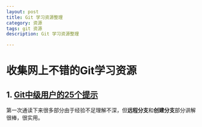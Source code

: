 ```yaml
---
layout: post
title: Git 学习资源整理
category: 资源
tags: git 资源
description: Git 学习资源整理

---
```


# 收集网上不错的Git学习资源

## 1. [Git中级用户的25个提示](http://www.ituring.com.cn/article/202419)

第一次通读下来很多部分由于经验不足理解不深，但**远程分支**和**创建分支**部分讲解很棒，很实用。

	